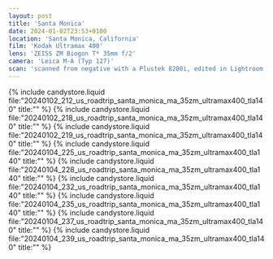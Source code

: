 ```yaml
---
layout: post
title: 'Santa Monica'
date: 2024-01-02T23:53+0100
location: 'Santa Monica, California'
film: 'Kodak Ultramax 400'
lens: 'ZEISS ZM Biogon T* 35mm f/2'
camera: 'Leica M-A (Typ 127)'
scan: 'scanned from negative with a Plustek 8200i, edited in Lightroom'
---
```


{% include candystore.liquid file:"20240102_212_us_roadtrip_santa_monica_ma_35zm_ultramax400_tla140" title:"" %}
{% include candystore.liquid file:"20240102_218_us_roadtrip_santa_monica_ma_35zm_ultramax400_tla140" title:"" %}
{% include candystore.liquid file:"20240102_219_us_roadtrip_santa_monica_ma_35zm_ultramax400_tla140" title:"" %}
{% include candystore.liquid file:"20240104_225_us_roadtrip_santa_monica_ma_35zm_ultramax400_tla140" title:"" %}
{% include candystore.liquid file:"20240104_228_us_roadtrip_santa_monica_ma_35zm_ultramax400_tla140" title:"" %}
{% include candystore.liquid file:"20240104_232_us_roadtrip_santa_monica_ma_35zm_ultramax400_tla140" title:"" %}
{% include candystore.liquid file:"20240104_235_us_roadtrip_santa_monica_ma_35zm_ultramax400_tla140" title:"" %}
{% include candystore.liquid file:"20240104_237_us_roadtrip_santa_monica_ma_35zm_ultramax400_tla140" title:"" %}
{% include candystore.liquid file:"20240104_239_us_roadtrip_santa_monica_ma_35zm_ultramax400_tla140" title:"" %}